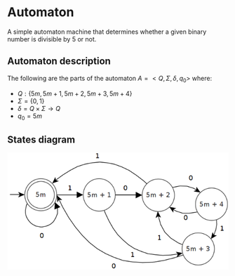 # Automaton

A simple automaton machine that determines whether a given binary number is divisible by 5 or not.

## Automaton description

The following are the parts of the automaton $A=<Q,\Sigma,\delta,q_0>$ where:

- $Q:\{5m,5m+1,5m+2,5m+3,5m+4\}$
- $\Sigma=\{0, 1\}$
- $\delta=Q\times\Sigma \rightarrow Q$
- $q_0=5m$

## States diagram

<p align="center">
  <img src="./images/states_diagram.png"
</p>
